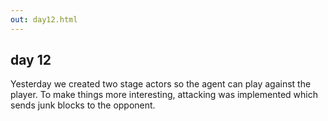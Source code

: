 ```yaml
---
out: day12.html
---
```


day 12
------

Yesterday we created two stage actors so the agent can play against the player. To make things more interesting, attacking was implemented which sends junk blocks to the opponent.
